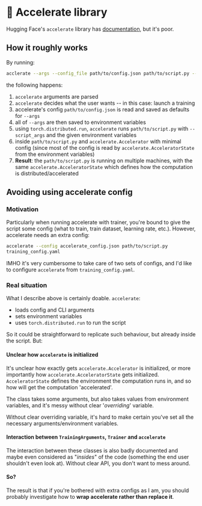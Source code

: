 # 🤗 Accelerate library

Hugging Face's `accelerate` library has
[documentation](https://huggingface.co/docs/accelerate/index), but it's poor.

## How it roughly works

By running:
```bash
acclerate --args --config_file path/to/config.json path/to/script.py --script_args`
```

the following happens:

1. `accelerate` arguments are parsed
2. `accelerate` decides what the user wants -- in this case: launch a training
3. accelerate's config `path/to/config.json` is read and saved as defaults for
   `--args`
4. all of `--args` are then saved to environment variables
5. using `torch.distributed.run`, `accelerate` runs `path/to/script.py` with
   `--script_args` and the given environment variables
6. inside `path/to/script.py` and `accelerate.Accelerator` with minimal config
   (since most of the config is read by `accelerate.AcceleratorState` from the
   environment variables)
7. **Result**: the `path/to/script.py` is running on multiple machines, with the
   same `accelerate.AcceleratorState` which defines how the computation is
   distributed/accelerated

## Avoiding using accelerate config

### Motivation

Particularly when running accelerate with trainer, you're bound to give the
script some config (what to train, train dataset, learning rate, etc.). However,
accelerate needs an extra config:
```bash
accelerate --config accelerate_config.json path/to/script.py
training_config.yaml
```

IMHO it's very cumbersome to take care of two sets of configs, and I'd like
to configure `accelerate` from `training_config.yaml`.

### Real situation

What I describe above is certainly doable. `accelerate`:
- loads config and CLI arguments
- sets environment variables
- uses `torch.distributed.run` to run the script

So it could be straightforward to replicate such behaviour, but already inside
the script. But:


#### Unclear how `accelerate` is initialized

It's unclear how exactly gets `accelerate.Accelerator` is initialized, or more
importantly how `accelerate.AcceleratorState` gets initialized.
`AcceleratorState` defines the environment the computation runs in, and so how
will get the computation 'accelerated'.

The class takes some arguments, but also takes values from environment
variables, and it's messy without clear '*overriding*' variable.

Without clear overriding variable, it's hard to make certain you've set all the
necessary arguments/environment variables.

#### Interaction between `TrainingArguments`, `Trainer` and `accelerate`

The interaction between these classes is also badly documented and maybe even
considered as "*insides*" of the code (something the end user shouldn't even
look at). Without clear API, you don't want to mess around.

#### So?

The result is that if you're bothered with extra configs as I am, you should
probably investigate how to **wrap accelerate rather than replace it**.

